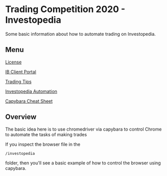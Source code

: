 # Trading Competition 2020 - Investopedia

Some basic information about how to automate trading on Investopedia.

## Menu

[License](LICENSE)

[IB Client Portal](README.md)

[Trading Tips](TRADING.md)

[Investopedia Automation](INVESTOPEDIA.md)

[Capybara Cheat Sheet](https://gist.github.com/zhengjia/428105)

## Overview

The basic idea here is to use chromedriver via capybara to control Chrome to automate the tasks of making trades

If you inspect the browser file in the 

```bash
/investopedia
```

folder, then you'll see a basic example of how to control the browser using capybara.
